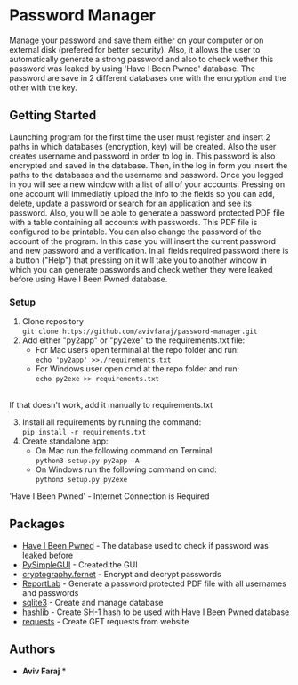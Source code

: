 # Password Manager

Manage your password and save them either on your computer or on external disk (prefered for better security). Also, it allows the user to automatically
generate a strong password and also to check wether this password was leaked by using 'Have I Been Pwned' database. The password are save in 2 different databases 
one with the encryption and the other with the key. 

## Getting Started

Launching program for the first time the user must register and insert 2 paths in which databases (encryption, key) will be created. Also the user creates username and password in order to log in.
This password is also encrypted and saved in the database. Then, in the log in form you insert the paths to the databases and the username and password. Once you logged in
you will see a new window with a list of all of your accounts. Pressing on one account will immediatly upload the info to the fields so you can add, delete, update a password 
or search for an application and see its password. Also, you will be able to generate a password protected PDF file with a table containing all accounts with passwords.
This PDF file is configured to be printable. You can also change the password of the account of the program. In this case you will insert the current password and new password
and a verification. In all fields required password there is a button ("Help") that pressing on it will take you to another window in which you can generate passwords 
and check wether they were leaked before using Have I Been Pwned database.

### Setup
1. Clone repository <br>
   ```git clone https://github.com/avivfaraj/password-manager.git```
3. Add either "py2app" or "py2exe" to the requirements.txt file:
   - For Mac users open terminal at the repo folder and run:<br>
     ```echo 'py2app' >>./requirements.txt```
   - For Windows user open cmd at the repo folder and run: <br>
     ```echo py2exe >> requirements.txt```
  <br>
  If that doesn't work, add it manually to requirements.txt
   
3. Install all requirements by running the command:<br>
   ```pip install -r requirements.txt```
4. Create standalone app:
   - On Mac run the following command on Terminal:<br>
   ```python3 setup.py py2app -A```
   - On Windows run the following command on cmd:<br>
   ```python3 setup.py py2exe```
 
 
 'Have I Been Pwned' - Internet Connection is Required

## Packages

* [Have I Been Pwned](https://haveibeenpwned.com/) - The database used to check if password was leaked before
* [PySimpleGUI](https://pysimplegui.readthedocs.io/en/latest/) - Created the GUI
* [cryptography.fernet](https://github.com/pyca/cryptography) - Encrypt and decrypt passwords
* [ReportLab](https://www.reportlab.com/) - Generate a password protected PDF file with all usernames and passwords
* [sqlite3](https://www.sqlite.org/index.html) - Create and manage database
* [hashlib](https://docs.python.org/3/library/hashlib.html) - Create SH-1 hash to be used with Have I Been Pwned database
* [requests](https://requests.readthedocs.io/en/master/) - Create GET requests from website

## Authors

* **Aviv Faraj** *

